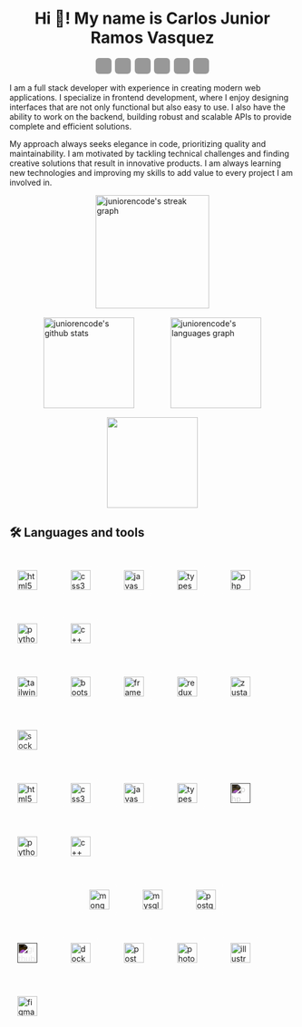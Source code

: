 <div style="margin: 0 auto; width: 100%; max-width: 980px;">
  <div style="text-align: center;"><h1>Hi 👋! My name is Carlos Junior Ramos Vasquez</h1></div><div style="display: flex; justify-content: center; gap: .4rem; margin-bottom: 1rem;">
    <a href="https://www.facebook.com/juniorencode.dev" target="_blank" style="display: flex; align-items: center; justify-content: center; width: 28px; height: 28px; border-radius: 6px; background-color: rgba(0, 0, 0, 0.4);">
      <img src="https://juniorencode.dev/social/facebook.svg" style="filter: invert(100%)" height="14" />
    </a>
    <a href="https://x.com/juniorencode/" target="_blank" style="display: flex; align-items: center; justify-content: center; width: 28px; height: 28px; border-radius: 6px; background-color: rgba(0, 0, 0, 0.4);">
      <img src="https://juniorencode.dev/social/x.svg" style="filter: invert(100%)" height="14" />
    </a>
    <a href="https://www.instagram.com/juniorencode/" target="_blank" style="display: flex; align-items: center; justify-content: center; width: 28px; height: 28px; border-radius: 6px; background-color: rgba(0, 0, 0, 0.4);">
      <img src="https://juniorencode.dev/social/instagram.svg" style="filter: invert(100%)" height="14" />
    </a>
    <a href="https://www.linkedin.com/in/juniorencode/" target="_blank" style="display: flex; align-items: center; justify-content: center; width: 28px; height: 28px; border-radius: 6px; background-color: rgba(0, 0, 0, 0.4);">
      <img src="https://juniorencode.dev/social/linkedin.svg" style="filter: invert(100%)" height="14" />
    </a>
    <a href="https://platzi.com/p/juniorencode/" target="_blank" style="display: flex; align-items: center; justify-content: center; width: 28px; height: 28px; border-radius: 6px; background-color: rgba(0, 0, 0, 0.4);">
      <img src="https://juniorencode.dev/social/platzi.svg" style="filter: invert(100%)" height="14" />
    </a>
    <a href="https://github.com/juniorencode/" target="_blank" style="display: flex; align-items: center; justify-content: center; width: 28px; height: 28px; border-radius: 6px; background-color: rgba(0, 0, 0, 0.4);">
      <img src="https://juniorencode.dev/social/github.svg" style="filter: invert(100%)" height="14" />
    </a>
    <!-- <img src="https://komarev.com/ghpvc/?username=juniorencode&color=blue&abbreviated=true" /> -->
  </div>
  <div>
    <p>
      I am a full stack developer with experience in creating modern web applications. I specialize in frontend development, where I enjoy designing interfaces that are not only functional but also easy to use. I also have the ability to work on the backend, building robust and scalable APIs to provide complete and efficient solutions.
    </p>
    <p>
      My approach always seeks elegance in code, prioritizing quality and maintainability. I am motivated by tackling technical challenges and finding creative solutions that result in innovative products. I am always learning new technologies and improving my skills to add value to every project I am involved in.
    </p>
  </div>
  <div style="display: flex; flex-direction: column; align-items: center; justify-content: center; gap: 1rem;">
    <div>
      <img src="https://streak-stats.demolab.com?user=juniorencode&theme=dark&hide_border=true&background=00000000" height="200" alt="juniorencode's streak graph" />
    </div>
    <div style="display: flex; gap: 4rem">
      <img src="https://github-readme-stats.vercel.app/api?username=juniorencode&include_all_commits=true&count_private=true&&show_icons=true&line_height=24&hide_border=true&hide=contribs&title_color=FFFFFF&icon_color=AAAAAA&text_color=CCCCCC&border_color=646464&theme=transparent" height="160" alt="juniorencode's github stats" />
      <img src="https://github-readme-stats.vercel.app/api/top-langs?username=juniorencode&layout=compact&count_private=true&hide_border=true&title_color=FFFFFF&icon_color=AAAAAA&text_color=CCCCCC&border_color=646464&theme=transparent" height="160" alt="juniorencode's languages graph" />
    </div>
    <div>
      <img src="https://github-profile-trophy.vercel.app/?username=juniorencode&&rank=-?&column=-1&no-frame=true&margin-w=20&margin-h=20&theme=nord&no-bg=true" height="160" />
    </div>
  </div>
  <h2>🛠 Languages and tools</h2>
  <div style="display: flex; align-items: center; flex-direction: column; gap: 2rem; margin: 2rem 0;">
    <div style="display: flex; flex-wrap: wrap; gap: 2rem;">
      <div style="display: flex; align-items: center; justify-content: center; width: 60px; height: 60px; border-radius: 8px; background-color: rgba(255, 255, 255, 0.05); border: 1px solid rgba(255, 255, 255, 0.05);">
        <img src="https://juniorencode.dev/tools/html-5.svg" height="35" alt="html5 logo" />
      </div>
      <div style="display: flex; align-items: center; justify-content: center; width: 60px; height: 60px; border-radius: 8px; background-color: rgba(255, 255, 255, 0.05); border: 1px solid rgba(255, 255, 255, 0.05);">
        <img src="https://juniorencode.dev/tools/css-3.svg" height="35" alt="css3 logo" />
      </div>
      <div style="display: flex; align-items: center; justify-content: center; width: 60px; height: 60px; border-radius: 8px; background-color: rgba(255, 255, 255, 0.05); border: 1px solid rgba(255, 255, 255, 0.05);">
        <img src="https://juniorencode.dev/tools/javascript.svg" height="35" alt="javascript logo" />
      </div>
      <div style="display: flex; align-items: center; justify-content: center; width: 60px; height: 60px; border-radius: 8px; background-color: rgba(255, 255, 255, 0.05); border: 1px solid rgba(255, 255, 255, 0.05);">
        <img src="https://juniorencode.dev/tools/typescript.svg" height="35" alt="typescript logo" />
      </div>
      <div style="display: flex; align-items: center; justify-content: center; width: 60px; height: 60px; border-radius: 8px; background-color: rgba(255, 255, 255, 0.05); border: 1px solid rgba(255, 255, 255, 0.05);">
        <img src="https://juniorencode.dev/tools/php.svg" height="35" alt="php logo" />
      </div>
      <div style="display: flex; align-items: center; justify-content: center; width: 60px; height: 60px; border-radius: 8px; background-color: rgba(255, 255, 255, 0.05); border: 1px solid rgba(255, 255, 255, 0.05);">
        <img src="https://juniorencode.dev/tools/python.svg" height="35" alt="python logo" />
      </div>
      <div style="display: flex; align-items: center; justify-content: center; width: 60px; height: 60px; border-radius: 8px; background-color: rgba(255, 255, 255, 0.05); border: 1px solid rgba(255, 255, 255, 0.05);">
        <img src="https://juniorencode.dev/tools/c++.svg" height="35" alt="c++ logo" />
      </div>
    </div>
    <div style="display: flex; flex-wrap: wrap; gap: 2rem;">
      <div style="display: flex; align-items: center; justify-content: center; width: 60px; height: 60px; border-radius: 8px; background-color: rgba(255, 255, 255, 0.05); border: 1px solid rgba(255, 255, 255, 0.05);">
        <img src="https://juniorencode.dev/tools/tailwind.svg" height="35" alt="tailwind logo" />
      </div>
      <div style="display: flex; align-items: center; justify-content: center; width: 60px; height: 60px; border-radius: 8px; background-color: rgba(255, 255, 255, 0.05); border: 1px solid rgba(255, 255, 255, 0.05);">
        <img src="https://juniorencode.dev/tools/bootstrap.svg" height="35" alt="bootstrap logo" />
      </div>
      <div style="display: flex; align-items: center; justify-content: center; width: 60px; height: 60px; border-radius: 8px; background-color: rgba(255, 255, 255, 0.05); border: 1px solid rgba(255, 255, 255, 0.05);">
        <img src="https://juniorencode.dev/tools/framer-motion.svg" height="35" alt="framer motion logo" />
      </div>
      <div style="display: flex; align-items: center; justify-content: center; width: 60px; height: 60px; border-radius: 8px; background-color: rgba(255, 255, 255, 0.05); border: 1px solid rgba(255, 255, 255, 0.05);">
        <img src="https://juniorencode.dev/tools/redux.svg" height="35" alt="redux logo" />
      </div>
      <div style="display: flex; align-items: center; justify-content: center; width: 60px; height: 60px; border-radius: 8px; background-color: rgba(255, 255, 255, 0.05); border: 1px solid rgba(255, 255, 255, 0.05);">
        <img src="https://juniorencode.dev/tools/zustand.svg" height="35" alt="zustand logo" />
      </div>
      <div style="display: flex; align-items: center; justify-content: center; width: 60px; height: 60px; border-radius: 8px; background-color: rgba(255, 255, 255, 0.05); border: 1px solid rgba(255, 255, 255, 0.05);">
        <img src="https://juniorencode.dev/tools/socket-io.svg" style="filter: invert(10%);" height="35" alt="socket io logo" />
      </div>
    </div>
    <div style="display: flex; flex-wrap: wrap; gap: 2rem;">
      <div style="display: flex; align-items: center; justify-content: center; width: 60px; height: 60px; border-radius: 8px; background-color: rgba(255, 255, 255, 0.05); border: 1px solid rgba(255, 255, 255, 0.05);">
        <img src="https://juniorencode.dev/tools/react.svg" height="35" alt="html5 logo" />
      </div>
      <div style="display: flex; align-items: center; justify-content: center; width: 60px; height: 60px; border-radius: 8px; background-color: rgba(255, 255, 255, 0.05); border: 1px solid rgba(255, 255, 255, 0.05);">
        <img src="https://juniorencode.dev/tools/angular.svg" height="35" alt="css3 logo" />
      </div>
      <div style="display: flex; align-items: center; justify-content: center; width: 60px; height: 60px; border-radius: 8px; background-color: rgba(255, 255, 255, 0.05); border: 1px solid rgba(255, 255, 255, 0.05);">
        <img src="https://juniorencode.dev/tools/node-js-2.svg" height="35" alt="javascript logo" />
      </div>
      <div style="display: flex; align-items: center; justify-content: center; width: 60px; height: 60px; border-radius: 8px; background-color: rgba(255, 255, 255, 0.05); border: 1px solid rgba(255, 255, 255, 0.05);">
        <img src="https://juniorencode.dev/tools/astro.svg" height="35" alt="typescript logo" />
      </div>
      <div style="display: flex; align-items: center; justify-content: center; width: 60px; height: 60px; border-radius: 8px; background-color: rgba(255, 255, 255, 0.05); border: 1px solid rgba(255, 255, 255, 0.05);">
        <img src="https://juniorencode.dev/tools/next-js.svg" style="filter: invert(90%);" height="35" alt="php logo" />
      </div>
      <div style="display: flex; align-items: center; justify-content: center; width: 60px; height: 60px; border-radius: 8px; background-color: rgba(255, 255, 255, 0.05); border: 1px solid rgba(255, 255, 255, 0.05);">
        <img src="https://juniorencode.dev/tools/laravel.svg" height="35" alt="python logo" />
      </div>
      <div style="display: flex; align-items: center; justify-content: center; width: 60px; height: 60px; border-radius: 8px; background-color: rgba(255, 255, 255, 0.05); border: 1px solid rgba(255, 255, 255, 0.05);">
        <img src="https://juniorencode.dev/tools/electron.svg" height="35" alt="c++ logo" />
      </div>
    </div>
    <div style="display: flex; flex-wrap: wrap; gap: 2rem;">
      <div style="display: flex; align-items: center; justify-content: center; width: 60px; height: 60px; border-radius: 8px; background-color: rgba(255, 255, 255, 0.05); border: 1px solid rgba(255, 255, 255, 0.05);">
        <img src="https://juniorencode.dev/tools/mongodb.svg" height="35" alt="mongodb logo" />
      </div>
      <div style="display: flex; align-items: center; justify-content: center; width: 60px; height: 60px; border-radius: 8px; background-color: rgba(255, 255, 255, 0.05); border: 1px solid rgba(255, 255, 255, 0.05);">
        <img src="https://juniorencode.dev/tools/mysql.svg" height="35" alt="mysql logo" />
      </div>
      <div style="display: flex; align-items: center; justify-content: center; width: 60px; height: 60px; border-radius: 8px; background-color: rgba(255, 255, 255, 0.05); border: 1px solid rgba(255, 255, 255, 0.05);">
        <img src="https://juniorencode.dev/tools/postgresql.svg" height="35" alt="postgre sql logo" />
      </div>
    </div>
    <div style="display: flex; flex-wrap: wrap; gap: 2rem;">
      <div style="display: flex; align-items: center; justify-content: center; width: 60px; height: 60px; border-radius: 8px; background-color: rgba(255, 255, 255, 0.05); border: 1px solid rgba(255, 255, 255, 0.05);">
        <img src="https://juniorencode.dev/tools/github.svg" style="filter: invert(100%);" height="35" alt="github logo" />
      </div>
      <div style="display: flex; align-items: center; justify-content: center; width: 60px; height: 60px; border-radius: 8px; background-color: rgba(255, 255, 255, 0.05); border: 1px solid rgba(255, 255, 255, 0.05);">
        <img src="https://juniorencode.dev/tools/docker.svg" height="35" alt="docker logo" />
      </div>
      <div style="display: flex; align-items: center; justify-content: center; width: 60px; height: 60px; border-radius: 8px; background-color: rgba(255, 255, 255, 0.05); border: 1px solid rgba(255, 255, 255, 0.05);">
        <img src="https://juniorencode.dev/tools/postman.svg" height="35" alt="postman logo" />
      </div>
      <div style="display: flex; align-items: center; justify-content: center; width: 60px; height: 60px; border-radius: 8px; background-color: rgba(255, 255, 255, 0.05); border: 1px solid rgba(255, 255, 255, 0.05);">
        <img src="https://juniorencode.dev/tools/photoshop.svg" height="35" alt="photoshop logo" />
      </div>
      <div style="display: flex; align-items: center; justify-content: center; width: 60px; height: 60px; border-radius: 8px; background-color: rgba(255, 255, 255, 0.05); border: 1px solid rgba(255, 255, 255, 0.05);">
        <img src="https://juniorencode.dev/tools/illustrator.svg" height="35" alt="illustrator logo" />
      </div>
      <div style="display: flex; align-items: center; justify-content: center; width: 60px; height: 60px; border-radius: 8px; background-color: rgba(255, 255, 255, 0.05); border: 1px solid rgba(255, 255, 255, 0.05);">
        <img src="https://juniorencode.dev/tools/figma.svg" height="35" alt="figma logo" />
      </div>
    </div>
  </div>
</div>

